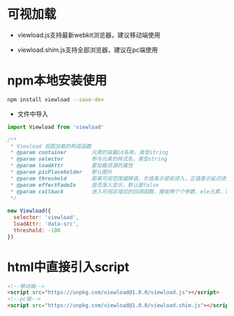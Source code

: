 # 可视加载

- viewload.js支持最新webkit浏览器，建议移动端使用

- viewload.shim.js支持全部浏览器，建议在pc端使用

# npm本地安装使用

```bash
npm install viewload --save-dev
```
- 文件中导入
```javascript
import Viewload from 'viewload'

/**
 * Viewload 视图加载的构造函数
 * @param container        元素的容器id名称，类型string
 * @param selector         参与元素的样式名，类型string
 * @param loadAttr         要加载资源的属性
 * @param picPlaceholder   默认图片
 * @param threshold        距离可视范围偏移值，负值表示提前进入，正值表示延迟进入
 * @param effectFadeIn     是否渐入显示，默认是false
 * @param callback         进入可视区域后的回调函数，接收两个个参数，ele元素，loadAttr加载资源
 */
     
new Viewload({
  selector: 'viewload',
  loadAttr: 'data-src',
  threshold: -100
})
```

# html中直接引入script

```html
<!--移动端-->
<script src="https://unpkg.com/viewload@1.0.0/viewload.js"></script>
<!--pc端-->
<script src="https://unpkg.com/viewload@1.0.0/viewload.shim.js"></script>
```
